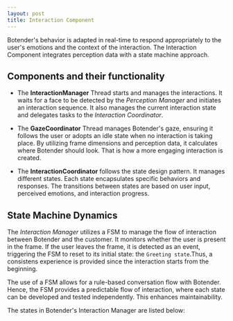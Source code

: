 ```yaml
---
layout: post
title: Interaction Component
---
```

Botender's behavior  is adapted in real-time to respond appropriately to the user's emotions and the context of the interaction. The Interaction Component integrates perception data with a state machine approach. 

## Components and their functionality

- The **InteractionManager** Thread starts and manages the interactions. It waits for a face to be detected by the *Perception Manager* and initiates an interaction sequence. It also manages the current interaction state and delegates tasks to the *Interaction Coordinator*.

- The **GazeCoordinator** Thread manages Botender's gaze, ensuring it follows the user or adopts an idle state when no interaction is taking place. By utilizing frame dimensions and perception data, it calculates where Botender should look. That is how a more engaging interaction is created.

- The **InteractionCoordinator** follows the state design pattern. It manages different states. Each state encapsulates specific behaviors and responses. The transitions between states are based on user input, perceived emotions, and interaction progress.

## State Machine Dynamics
The *Interaction Manager* utilizes a FSM to manage the flow of interaction between Botender and the customer. It monitors whether the user is present in the frame. If the user leaves the frame, it is detected as an event, triggering the FSM to reset to its initial state: the `Greeting state`.Thus, a consistens experience is provided since the interaction starts from the beginning.

The use of a FSM allows for a rule-based conversation flow with Botender. Hence, the FSM provides a predictable flow of interaction, where each state can be developed and tested independently. This enhances maintainability.

The states in Botender's Interaction Manager are listed below:
